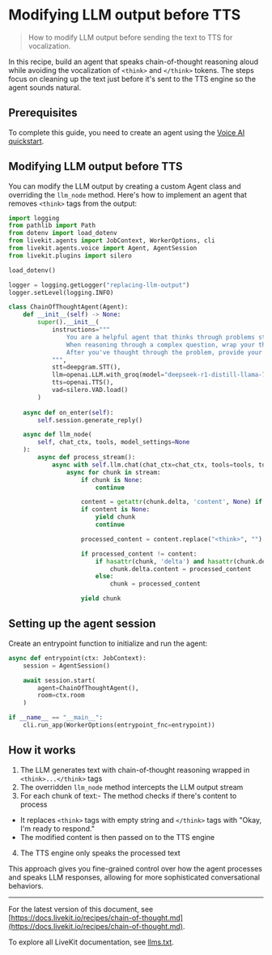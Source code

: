 # Modifying LLM output before TTS

> How to modify LLM output before sending the text to TTS for vocalization.

In this recipe, build an agent that speaks chain-of-thought reasoning aloud while avoiding the vocalization of `<think>` and `</think>` tokens. The steps focus on cleaning up the text just before it's sent to the TTS engine so the agent sounds natural.

## Prerequisites

To complete this guide, you need to create an agent using the [Voice AI quickstart](https://docs.livekit.io/agents/start/voice-ai.md).

## Modifying LLM output before TTS

You can modify the LLM output by creating a custom Agent class and overriding the `llm_node` method. Here's how to implement an agent that removes `<think>` tags from the output:

```python
import logging
from pathlib import Path
from dotenv import load_dotenv
from livekit.agents import JobContext, WorkerOptions, cli
from livekit.agents.voice import Agent, AgentSession
from livekit.plugins import silero

load_dotenv()

logger = logging.getLogger("replacing-llm-output")
logger.setLevel(logging.INFO)

class ChainOfThoughtAgent(Agent):
    def __init__(self) -> None:
        super().__init__(
            instructions="""
                You are a helpful agent that thinks through problems step by step.
                When reasoning through a complex question, wrap your thinking in <think></think> tags.
                After you've thought through the problem, provide your final answer.
            """,
            stt=deepgram.STT(),
            llm=openai.LLM.with_groq(model="deepseek-r1-distill-llama-70b"),
            tts=openai.TTS(),
            vad=silero.VAD.load()
        )
    
    async def on_enter(self):
        self.session.generate_reply()

    async def llm_node(
        self, chat_ctx, tools, model_settings=None
    ):
        async def process_stream():
            async with self.llm.chat(chat_ctx=chat_ctx, tools=tools, tool_choice=None) as stream:
                async for chunk in stream:
                    if chunk is None:
                        continue

                    content = getattr(chunk.delta, 'content', None) if hasattr(chunk, 'delta') else str(chunk)
                    if content is None:
                        yield chunk
                        continue

                    processed_content = content.replace("<think>", "").replace("</think>", "Okay, I'm ready to respond.")

                    if processed_content != content:
                        if hasattr(chunk, 'delta') and hasattr(chunk.delta, 'content'):
                            chunk.delta.content = processed_content
                        else:
                            chunk = processed_content

                    yield chunk

```

## Setting up the agent session

Create an entrypoint function to initialize and run the agent:

```python
async def entrypoint(ctx: JobContext):
    session = AgentSession()

    await session.start(
        agent=ChainOfThoughtAgent(),
        room=ctx.room
    )

if __name__ == "__main__":
    cli.run_app(WorkerOptions(entrypoint_fnc=entrypoint))

```

## How it works

1. The LLM generates text with chain-of-thought reasoning wrapped in `<think>...</think>` tags
2. The overridden `llm_node` method intercepts the LLM output stream
3. For each chunk of text:- The method checks if there's content to process
- It replaces `<think>` tags with empty string and `</think>` tags with "Okay, I'm ready to respond."
- The modified content is then passed on to the TTS engine
4. The TTS engine only speaks the processed text

This approach gives you fine-grained control over how the agent processes and speaks LLM responses, allowing for more sophisticated conversational behaviors.

---


For the latest version of this document, see [https://docs.livekit.io/recipes/chain-of-thought.md](https://docs.livekit.io/recipes/chain-of-thought.md).

To explore all LiveKit documentation, see [llms.txt](https://docs.livekit.io/llms.txt).